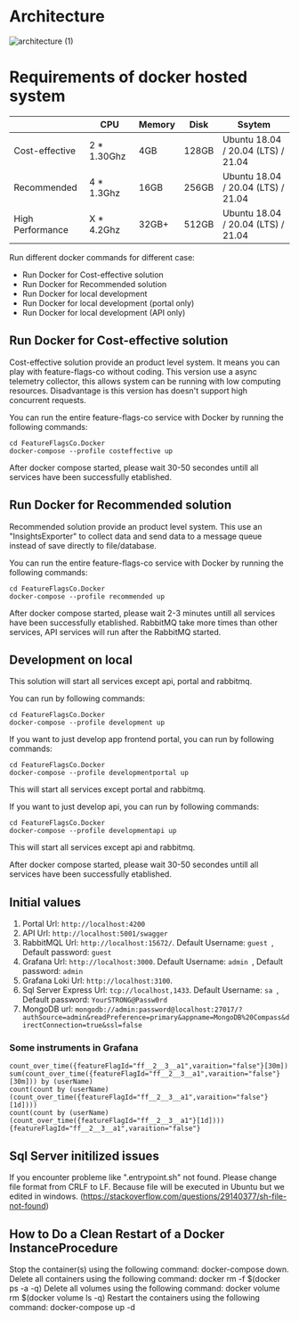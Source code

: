 # Architecture

![architecture (1)](https://user-images.githubusercontent.com/68597908/130887752-520dbc6e-5a6d-47df-b1c6-19260d6cfcd7.png)



# Requirements of docker hosted system

|                  | CPU          | Memory |  Disk    | Ssytem                             |
| ---------------- | ------------ | ------ | -------- | ---------------------------------- |
| Cost-effective   | 2 * 1.30Ghz  | 4GB    |  128GB   | Ubuntu 18.04 / 20.04 (LTS) / 21.04 |
| Recommended      | 4 * 1.3Ghz   | 16GB   |  256GB   | Ubuntu 18.04 / 20.04 (LTS) / 21.04 |
| High Performance | X * 4.2Ghz   | 32GB+  |  512GB   | Ubuntu 18.04 / 20.04 (LTS) / 21.04 |

Run different docker commands for different case:

- Run Docker for Cost-effective solution
- Run Docker for Recommended solution
- Run Docker for local development
- Run Docker for local development (portal only)
- Run Docker for local development (API only)

## Run Docker for Cost-effective solution

Cost-effective solution provide an product level system. It means you can play with feature-flags-co without coding. This version use a async telemetry collector, this allows system can be running with low computing resources. Disadvantage is this version has doesn't support high concurrent requests.

You can run the entire feature-flags-co service with Docker by running the following commands:

    cd FeatureFlagsCo.Docker
    docker-compose --profile costeffective up


After docker compose started, please wait 30-50 secondes untill all services have been successfully etablished.

## Run Docker for Recommended solution

Recommended solution provide an product level system. This use an "InsightsExporter" to collect data and send data to a message queue instead of save directly to file/database.

You can run the entire feature-flags-co service with Docker by running the following commands:

    cd FeatureFlagsCo.Docker
    docker-compose --profile recommended up


After docker compose started, please wait 2-3 minutes untill all services have been successfully etablished. RabbitMQ take more times than other services, API services will run after the RabbitMQ started.

## Development on local

This solution will start all services except api, portal and rabbitmq.

You can run by following commands:

    cd FeatureFlagsCo.Docker
    docker-compose --profile development up

If you want to just develop app frontend portal, you can run by following commands:

    cd FeatureFlagsCo.Docker
    docker-compose --profile developmentportal up

This will start all services except portal and rabbitmq.

If you want to just develop api, you can run by following commands:

    cd FeatureFlagsCo.Docker
    docker-compose --profile developmentapi up

This will start all services except api and rabbitmq.


After docker compose started, please wait 30-50 secondes untill all services have been successfully etablished.


## Initial values

1. Portal Url: `http://localhost:4200`
2. API Url: `http://localhost:5001/swagger`
3. RabbitMQL Url: `http://localhost:15672/`. Default Username: `guest `, Default password: `guest`
4. Grafana Url: `http://localhost:3000`.  Default Username: `admin `, Default password: `admin`
5. Grafana Loki Url: `http://localhost:3100`.
6. Sql Server Express Url: `tcp://localhost,1433`. Default Username: `sa `, Default password: `YourSTRONG@Passw0rd`
7. MongoDB url: `mongodb://admin:password@localhost:27017/?authSource=admin&readPreference=primary&appname=MongoDB%20Compass&directConnection=true&ssl=false`

### Some instruments in Grafana

    count_over_time({featureFlagId="ff__2__3__a1",varaition="false"}[30m])
    sum(count_over_time({featureFlagId="ff__2__3__a1",varaition="false"}[30m])) by (userName)
    count(count by (userName) (count_over_time({featureFlagId="ff__2__3__a1",varaition="false"}[1d])))
    count(count by (userName) (count_over_time({featureFlagId="ff__2__3__a1"}[1d])))
    {featureFlagId="ff__2__3__a1",varaition="false"}

## Sql Server initilized issues

If you encounter probleme like ".entrypoint.sh" not found. Please change file format from CRLF to LF. Because file will be executed in Ubuntu but we edited in windows. (https://stackoverflow.com/questions/29140377/sh-file-not-found)

## How to Do a Clean Restart of a Docker InstanceProcedure

Stop the container(s) using the following command: docker-compose down.
Delete all containers using the following command: docker rm -f $(docker ps -a -q)
Delete all volumes using the following command: docker volume rm $(docker volume ls -q)
Restart the containers using the following command: docker-compose up -d


